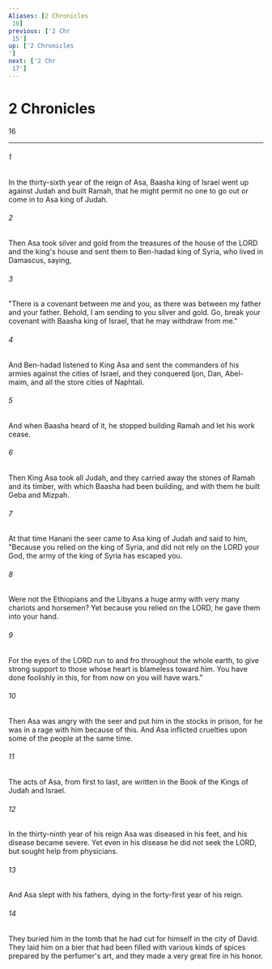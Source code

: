 ```yaml
---
Aliases: [2 Chronicles 16]
previous: ['2 Chr 15']
up: ['2 Chronicles']
next: ['2 Chr 17']
---
```

# 2 Chronicles 16

***
 

###### 1 
In the thirty-sixth year of the reign of Asa, Baasha king of Israel went up against Judah and built Ramah, that he might permit no one to go out or come in to Asa king of Judah.  

###### 2 
Then Asa took silver and gold from the treasures of the house of the LORD and the king's house and sent them to Ben-hadad king of Syria, who lived in Damascus, saying,  

###### 3 
"There is a covenant between me and you, as there was between my father and your father. Behold, I am sending to you silver and gold. Go, break your covenant with Baasha king of Israel, that he may withdraw from me."  

###### 4 
And Ben-hadad listened to King Asa and sent the commanders of his armies against the cities of Israel, and they conquered Ijon, Dan, Abel-maim, and all the store cities of Naphtali.  

###### 5 
And when Baasha heard of it, he stopped building Ramah and let his work cease.  

###### 6 
Then King Asa took all Judah, and they carried away the stones of Ramah and its timber, with which Baasha had been building, and with them he built Geba and Mizpah.  

###### 7 
At that time Hanani the seer came to Asa king of Judah and said to him, "Because you relied on the king of Syria, and did not rely on the LORD your God, the army of the king of Syria has escaped you.  

###### 8 
Were not the Ethiopians and the Libyans a huge army with very many chariots and horsemen? Yet because you relied on the LORD, he gave them into your hand.  

###### 9 
For the eyes of the LORD run to and fro throughout the whole earth, to give strong support to those whose heart is blameless toward him. You have done foolishly in this, for from now on you will have wars."  

###### 10 
Then Asa was angry with the seer and put him in the stocks in prison, for he was in a rage with him because of this. And Asa inflicted cruelties upon some of the people at the same time.  

###### 11 
The acts of Asa, from first to last, are written in the Book of the Kings of Judah and Israel.  

###### 12 
In the thirty-ninth year of his reign Asa was diseased in his feet, and his disease became severe. Yet even in his disease he did not seek the LORD, but sought help from physicians.  

###### 13 
And Asa slept with his fathers, dying in the forty-first year of his reign.  

###### 14 
They buried him in the tomb that he had cut for himself in the city of David. They laid him on a bier that had been filled with various kinds of spices prepared by the perfumer's art, and they made a very great fire in his honor.
